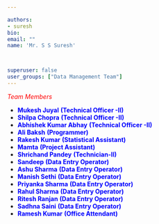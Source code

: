 ```yaml
---

authors:
- suresh
bio: 
email: ""
name: 'Mr. S S Suresh'



superuser: false
user_groups: ["Data Management Team"]
---
```

<span style="color:red"> *Team Members* </span>
  
  *	<span style="color:blue"> **Mukesh Juyal** </span> <span style="color:blue"> **(Technical Officer -II)** </span> 
  *	<span style="color:blue"> **Shilpa Chopra** </span> <span style="color:blue"> **(Technical Officer -II)** </span>   
  *	<span style="color:blue"> **Abhishek Kumar Abhay** </span> <span style="color:blue"> **(Technical Officer -II)** </span>
  *	<span style="color:blue"> **Ali Baksh** </span> <span style="color:blue"> **(Programmer)** </span>
  *	<span style="color:blue"> **Rakesh Kumar** </span> <span style="color:blue"> **(Statistical Assistant)** </span>
  *	<span style="color:blue"> **Mamta** </span> <span style="color:blue"> **(Project Assistant)** </span>
  *	<span style="color:blue"> **Shrichand Pandey** </span> <span style="color:blue"> **(Technician-II)** </span>
  *	<span style="color:blue"> **Sandeep** </span> <span style="color:blue"> **(Data Entry Operator)** </span>
  *	<span style="color:blue"> **Ashu Sharma** </span> <span style="color:blue"> **(Data Entry Operator)** </span>
  *	<span style="color:blue"> **Manish Sethi** </span> <span style="color:blue"> **(Data Entry Operator)** </span>
  *	<span style="color:blue"> **Priyanka Sharma** </span> <span style="color:blue"> **(Data Entry Operator)** </span>
  *	<span style="color:blue"> **Rahul Sharma** </span> <span style="color:blue"> **(Data Entry Operator)** </span>
  *	<span style="color:blue"> **Ritesh Ranjan** </span> <span style="color:blue"> **(Data Entry Operator)** </span>
  *	<span style="color:blue"> **Sadhna Saini** </span> <span style="color:blue"> **(Data Entry Operator)** </span>
  *	<span style="color:blue"> **Ramesh Kumar** </span> <span style="color:blue"> **(Office Attendant)** </span>



